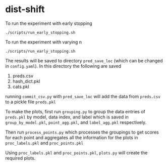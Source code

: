 # dist-shift

To run the experiment with early stopping

```
./scripts/run_early_stopping.sh
```

To run the experiment with varying n

```
./scripts/run_early_stopping.sh
```

The results will be saved to directory ```pred_save_loc``` (which can be changed in ```config.yaml```). In this directory the following are saved

1. preds.csv
2. hash_dict.pkl
3. cats.pkl

running ```commit_csv.py``` with ```pred_save_loc``` will add the data from ```preds.csv``` to a pickle file ```preds.pkl```

To make the plots, first run ```grouping.py``` to group the data entries of ```preds.pkl``` by model, data index, and label which is saved in ```group_by_model.pkl```, ```point_agg.pkl```, and ```label_agg.pkl``` respectively.

Then run ```process_points.py``` which processes the groupings to get scores for each point and aggregates all the information for the plots in ```proc_labels.pkl``` and ```proc_points.pkl```

Using ```proc_labels.pkl``` and ```proc_points.pkl```, ```plots.py``` will create the required plots.
